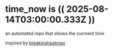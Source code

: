 # time_now is (( 2025-08-14T03:00:00.333Z ))

an automated repo that shows the currnent time

inspired by [breakingheatmap](https://github.com/breakingheatmap/breakingheatmap)